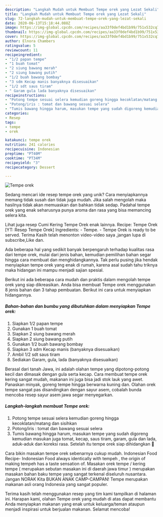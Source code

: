 ```yaml
---
description: "Langkah Mudah untuk Membuat Tempe orek yang Lezat Sekali"
title: "Langkah Mudah untuk Membuat Tempe orek yang Lezat Sekali"
slug: 72-langkah-mudah-untuk-membuat-tempe-orek-yang-lezat-sekali
date: 2020-06-13T15:18:44.088Z
image: https://img-global.cpcdn.com/recipes/aa33f0def4bd1b99/751x532cq70/tempe-orek-foto-resep-utama.jpg
thumbnail: https://img-global.cpcdn.com/recipes/aa33f0def4bd1b99/751x532cq70/tempe-orek-foto-resep-utama.jpg
cover: https://img-global.cpcdn.com/recipes/aa33f0def4bd1b99/751x532cq70/tempe-orek-foto-resep-utama.jpg
author: Elnora Chambers
ratingvalue: 5
reviewcount: 11
recipeingredient:
- "1/2 papan tempe"
- "1 buah tomat"
- "2 siung bawang merah"
- "2 siung bawang putih"
- "1/2 buah bawang bombay"
- "3 sdm Kecap manis banyaknya disesuaikan"
- "1/2 sdt saus tiram"
- " Garam gula lada banyaknya disesuaikan"
recipeinstructions:
- "Potong tempe sesuai selera kemudian goreng hingga kecoklatan/matang dan sisihkan"
- "Potong/iris : tomat dan bawang sesuai selera"
- "Tumis bawang hingga harum, masukan tempe yang sudah digoreng kemudian masukan juga tomat, kecap, saus tiram, garam, gula dan lada, aduk-aduk dan koreksi rasa. Setelah itu tempe orek siap dihidangkan 🥰"
categories:
- Resep
tags:
- tempe
- orek

katakunci: tempe orek 
nutrition: 241 calories
recipecuisine: Indonesian
preptime: "PT40M"
cooktime: "PT34M"
recipeyield: "3"
recipecategory: Dessert

---
```



![Tempe orek](https://img-global.cpcdn.com/recipes/aa33f0def4bd1b99/751x532cq70/tempe-orek-foto-resep-utama.jpg)

Sedang mencari ide resep tempe orek yang unik? Cara menyiapkannya memang tidak susah dan tidak juga mudah. Jika salah mengolah maka hasilnya tidak akan memuaskan dan bahkan tidak sedap. Padahal tempe orek yang enak seharusnya punya aroma dan rasa yang bisa memancing selera kita.

Lihat juga resep Cumi Kering Tempe Orek enak lainnya. Recipe: Tempe Orek [YT: Resep Tempe Orek] Ingredients: - Tempe. - Tempe Orek is ready to be served. Terima Kasih telah menonton video-video saya ,jangan lupa di subscribe,Like dan.

Ada beberapa hal yang sedikit banyak berpengaruh terhadap kualitas rasa dari tempe orek, mulai dari jenis bahan, kemudian pemilihan bahan segar hingga cara membuat dan menghidangkannya. Tak perlu pusing jika hendak menyiapkan tempe orek yang enak di rumah, karena asal sudah tahu triknya maka hidangan ini mampu menjadi sajian spesial.


Berikut ini ada beberapa cara mudah dan praktis dalam mengolah tempe orek yang siap dikreasikan. Anda bisa membuat Tempe orek menggunakan 8 jenis bahan dan 3 tahap pembuatan. Berikut ini cara untuk menyiapkan hidangannya.

<!--inarticleads1-->

##### Bahan-bahan dan bumbu yang dibutuhkan dalam menyiapkan Tempe orek:

1. Siapkan 1/2 papan tempe
1. Gunakan 1 buah tomat
1. Siapkan 2 siung bawang merah
1. Siapkan 2 siung bawang putih
1. Gunakan 1/2 buah bawang bombay
1. Siapkan 3 sdm Kecap manis (banyaknya disesuaikan)
1. Ambil 1/2 sdt saus tiram
1. Sediakan  Garam, gula, lada (banyaknya disesuaikan)


Berasal dari tanah Jawa, ini adalah olahan tempe yang dipotong-potong kecil dan dimasak dengan gula serta kecap. Cara membuat tempe orek kering sangat mudah, makanan ini juga bisa jadi stok lauk yang awet. Panaskan minyak, goreng tempe hingga berwarna kuning dan. Olahan orek tempe sangat pas disandingkan dengan sayur asem, cobalah bunda mencoba resep sayur asem jawa segar menyegarkan. 

<!--inarticleads2-->

##### Langkah-langkah membuat Tempe orek:

1. Potong tempe sesuai selera kemudian goreng hingga kecoklatan/matang dan sisihkan
1. Potong/iris : tomat dan bawang sesuai selera
1. Tumis bawang hingga harum, masukan tempe yang sudah digoreng kemudian masukan juga tomat, kecap, saus tiram, garam, gula dan lada, aduk-aduk dan koreksi rasa. Setelah itu tempe orek siap dihidangkan 🥰


Cara bikin masakan tempe orek sebenarnya cukup mudah. Indonesian Food Recipe- Indonesian Food always identically with tempeh , the origin of making tempeh has a taste sensation of. Masakan orek tempe / kering tempe ( merupakan sebutan masakan ini di daerah jawa timur ) merupakan masakan bahan baku tempe yang sangat terkenal diseluruh nusantara. Jangan NORAK Kita BUKAN ANAK CAMP-CAMPAN! Tempe merupakan makanan asli orang Indonesia yang sangat populer. 

Terima kasih telah menggunakan resep yang tim kami tampilkan di halaman ini. Harapan kami, olahan Tempe orek yang mudah di atas dapat membantu Anda menyiapkan makanan yang enak untuk keluarga/teman ataupun menjadi inspirasi untuk berjualan makanan. Selamat mencoba!
